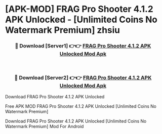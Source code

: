 # [APK-MOD] FRAG Pro Shooter 4.1.2 APK Unlocked - [Unlimited Coins No Watermark Premium] zhsiu



<div align="center">
<h3>🔴 Download [Server1] 👉👉 <a href="https://momento.my/?title=FRAG_Pro_Shooter_4.1.2_APK_Unlocked">FRAG Pro Shooter 4.1.2 APK Unlocked Mod Apk</a></h3><br>

<h3>🔴 Download [Server2] 👉👉 <a href="https://momento.my/?title=FRAG_Pro_Shooter_4.1.2_APK_Unlocked">FRAG Pro Shooter 4.1.2 APK Unlocked Mod Apk</a></h3>
</div>



Download FRAG Pro Shooter 4.1.2 APK Unlocked 

Free APK MOD FRAG Pro Shooter 4.1.2 APK Unlocked [Unlimited Coins No Watermark Premium]

Download FRAG Pro Shooter 4.1.2 APK Unlocked [Unlimited Coins No Watermark Premium] Mod For Android
